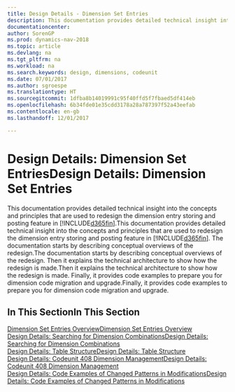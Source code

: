 ```yaml
---
title: Design Details - Dimension Set Entries
description: This documentation provides detailed technical insight into the concepts and principles that are used to redesign the dimension entry storing and posting feature.
documentationcenter: 
author: SorenGP
ms.prod: dynamics-nav-2018
ms.topic: article
ms.devlang: na
ms.tgt_pltfrm: na
ms.workload: na
ms.search.keywords: design, dimensions, codeunit
ms.date: 07/01/2017
ms.author: sgroespe
ms.translationtype: HT
ms.sourcegitcommit: 1dfba8b14019991c95f40ffd5f7fbaed5df414eb
ms.openlocfilehash: 6b34fde01e35cdd3178a28a787397f52a43eefab
ms.contentlocale: en-gb
ms.lasthandoff: 12/01/2017

---
```

# <a name="design-details-dimension-set-entries"></a><span data-ttu-id="173ee-103">Design Details: Dimension Set Entries</span><span class="sxs-lookup"><span data-stu-id="173ee-103">Design Details: Dimension Set Entries</span></span>
<span data-ttu-id="173ee-104">This documentation provides detailed technical insight into the concepts and principles that are used to redesign the dimension entry storing and posting feature in [!INCLUDE[d365fin](includes/d365fin_md.md)].</span><span class="sxs-lookup"><span data-stu-id="173ee-104">This documentation provides detailed technical insight into the concepts and principles that are used to redesign the dimension entry storing and posting feature in [!INCLUDE[d365fin](includes/d365fin_md.md)].</span></span> <span data-ttu-id="173ee-105">The documentation starts by describing conceptual overviews of the redesign.</span><span class="sxs-lookup"><span data-stu-id="173ee-105">The documentation starts by describing conceptual overviews of the redesign.</span></span> <span data-ttu-id="173ee-106">Then it explains the technical architecture to show how the redesign is made.</span><span class="sxs-lookup"><span data-stu-id="173ee-106">Then it explains the technical architecture to show how the redesign is made.</span></span> <span data-ttu-id="173ee-107">Finally, it provides code examples to prepare you for dimension code migration and upgrade.</span><span class="sxs-lookup"><span data-stu-id="173ee-107">Finally, it provides code examples to prepare you for dimension code migration and upgrade.</span></span>  

## <a name="in-this-section"></a><span data-ttu-id="173ee-108">In This Section</span><span class="sxs-lookup"><span data-stu-id="173ee-108">In This Section</span></span>  
[<span data-ttu-id="173ee-109">Dimension Set Entries Overview</span><span class="sxs-lookup"><span data-stu-id="173ee-109">Dimension Set Entries Overview</span></span>](design-details-dimension-set-entries-overview.md)  
[<span data-ttu-id="173ee-110">Design Details: Searching for Dimension Combinations</span><span class="sxs-lookup"><span data-stu-id="173ee-110">Design Details: Searching for Dimension Combinations</span></span>](design-details-searching-for-dimension-combinations.md)  
[<span data-ttu-id="173ee-111">Design Details: Table Structure</span><span class="sxs-lookup"><span data-stu-id="173ee-111">Design Details: Table Structure</span></span>](design-details-table-structure.md)  
[<span data-ttu-id="173ee-112">Design Details: Codeunit 408 Dimension Management</span><span class="sxs-lookup"><span data-stu-id="173ee-112">Design Details: Codeunit 408 Dimension Management</span></span>](design-details-codeunit-408-dimension-management.md)  
[<span data-ttu-id="173ee-113">Design Details: Code Examples of Changed Patterns in Modifications</span><span class="sxs-lookup"><span data-stu-id="173ee-113">Design Details: Code Examples of Changed Patterns in Modifications</span></span>](design-details-code-examples-of-changed-patterns-in-modifications.md)

